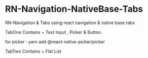 # RN-Navigation-NativeBase-Tabs
RN-Navigation &amp; Tabs using react navigation &amp; native base tabs

TabOne Contains = Text Input , Picker & Button.

for picker : yarn add @react-native-picker/picker


TabTwo Contains = Flat List
